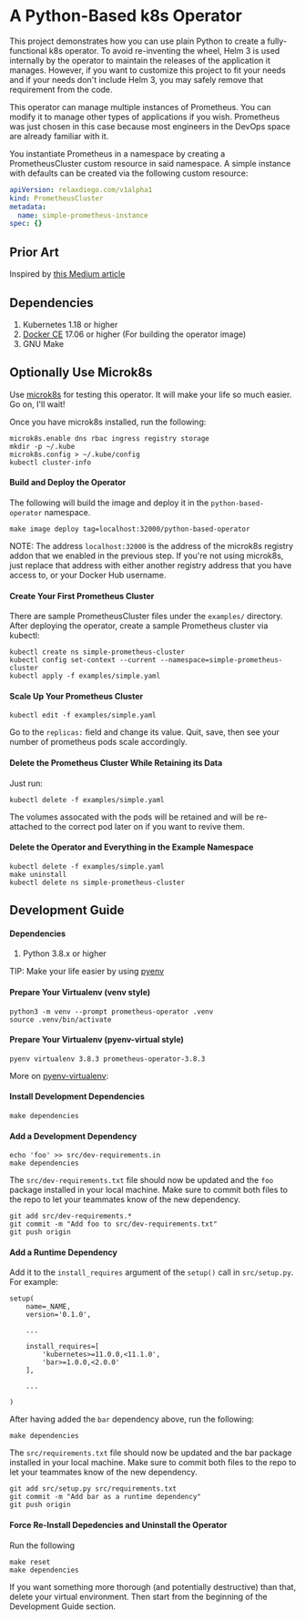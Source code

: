 # A Python-Based k8s Operator

This project demonstrates how you can use plain Python to create a
fully-functional k8s operator. To avoid re-inventing the wheel, Helm 3 is
used internally by the operator to maintain the releases of the
application it manages. However, if you want to customize this project
to fit your needs and if your needs don't include Helm 3, you may safely
remove that requirement from the code.

This operator can manage multiple instances of Prometheus. You can modify
it to manage other types of applications if you wish. Prometheus was just
chosen in this case because most engineers in the DevOps space are already
familiar with it.

You instantiate Prometheus in a namespace by creating a PrometheusCluster
custom resource in said namespace. A simple instance with defaults can be
created via the following custom resource:

```yaml
apiVersion: relaxdiego.com/v1alpha1
kind: PrometheusCluster
metadata:
  name: simple-prometheus-instance
spec: {}
```


## Prior Art

Inspired by [this Medium article](https://link.medium.com/rC0Nqcrgw7)


## Dependencies

1. Kubernetes 1.18 or higher
2. [Docker CE](https://docs.docker.com/engine/install/) 17.06 or higher (For building the operator image)
3. GNU Make


## Optionally Use Microk8s

Use [microk8s](https://microk8s.io/) for testing this operator. It will
make your life so much easier. Go on, I'll wait!

Once you have microk8s installed, run the following:

```
microk8s.enable dns rbac ingress registry storage
mkdir -p ~/.kube
microk8s.config > ~/.kube/config
kubectl cluster-info
```


#### Build and Deploy the Operator

The following will build the image and deploy it in the `python-based-operator`
namespace.

```
make image deploy tag=localhost:32000/python-based-operator
```

NOTE: The address `localhost:32000` is the address of the microk8s registry
      addon that we enabled in the previous step. If you're not using microk8s,
      just replace that address with either another registry address that you
      have access to, or your Docker Hub username.


#### Create Your First Prometheus Cluster

There are sample PrometheusCluster files under the `examples/` directory. After
deploying the operator, create a sample Prometheus cluster via kubectl:

```
kubectl create ns simple-prometheus-cluster
kubectl config set-context --current --namespace=simple-prometheus-cluster
kubectl apply -f examples/simple.yaml
```

#### Scale Up Your Prometheus Cluster

```
kubectl edit -f examples/simple.yaml
```

Go to the `replicas:` field and change its value. Quit, save, then see your
number of prometheus pods scale accordingly.


#### Delete the Prometheus Cluster While Retaining its Data

Just run:

```
kubectl delete -f examples/simple.yaml
```

The volumes assocated with the pods will be retained and will be re-attached to
the correct pod later on if you want to revive them.


#### Delete the Operator and Everything in the Example Namespace

```
kubectl delete -f examples/simple.yaml
make uninstall
kubectl delete ns simple-prometheus-cluster
```


## Development Guide


#### Dependencies

1. Python 3.8.x or higher

TIP: Make your life easier by using [pyenv](https://github.com/pyenv/pyenv-installer)


#### Prepare Your Virtualenv (venv style)

```
python3 -m venv --prompt prometheus-operator .venv
source .venv/bin/activate
```

#### Prepare Your Virtualenv (pyenv-virtual style)

```
pyenv virtualenv 3.8.3 prometheus-operator-3.8.3
```

More on [pyenv-virtualenv](https://github.com/pyenv/pyenv-virtualenv):


#### Install Development Dependencies

```
make dependencies
```


#### Add a Development Dependency

```
echo 'foo' >> src/dev-requirements.in
make dependencies
```

The `src/dev-requirements.txt` file should now be updated and the `foo`
package installed in your local machine. Make sure to commit both files
to the repo to let your teammates know of the new dependency.

```
git add src/dev-requirements.*
git commit -m "Add foo to src/dev-requirements.txt"
git push origin
```


#### Add a Runtime Dependency

Add it to the `install_requires` argument of the `setup()` call in
`src/setup.py`. For example:

```
setup(
    name=_NAME,
    version='0.1.0',

    ...

    install_requires=[
        'kubernetes>=11.0.0,<11.1.0',
        'bar>=1.0.0,<2.0.0'
    ],

    ...

)
```

After having added the `bar` dependency above, run the following:

```
make dependencies
```

The `src/requirements.txt` file should now be updated and the bar package
installed in your local machine. Make sure to commit both files to the repo
to let your teammates know of the new dependency.

```
git add src/setup.py src/requirements.txt
git commit -m "Add bar as a runtime dependency"
git push origin
```

#### Force Re-Install Depedencies and Uninstall the Operator

Run the following

```
make reset
make dependencies
```

If you want something more thorough (and potentially destructive) than that,
delete your virtual environment. Then start from the beginning of the
Development Guide section.
